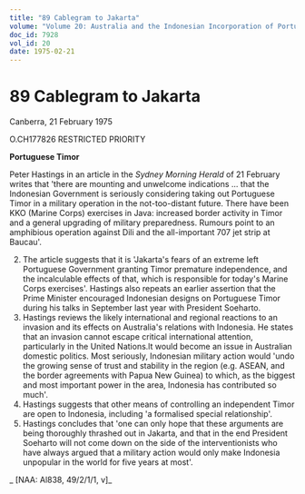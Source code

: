 ```yaml
---
title: "89 Cablegram to Jakarta"
volume: "Volume 20: Australia and the Indonesian Incorporation of Portuguese Timor, 1974-1976"
doc_id: 7928
vol_id: 20
date: 1975-02-21
---
```


# 89 Cablegram to Jakarta

Canberra, 21 February 1975

O.CH177826 RESTRICTED PRIORITY

**Portuguese Timor**

Peter Hastings in an article in the _Sydney Morning Herald_ of 21 February writes that 'there are mounting and unwelcome indications ... that the Indonesian Government is seriously considering taking out Portuguese Timor in a military operation in the not-too-distant future. There have been KKO (Marine Corps) exercises in Java: increased border activity in Timor and a general upgrading of military preparedness. Rumours point to an amphibious operation against Dili and the all-important 707 jet strip at Baucau'.

  2. The article suggests that it is 'Jakarta's fears of an extreme left Portuguese Government granting Timor premature independence, and the incalculable effects of that, which is responsible for today's Marine Corps exercises'. Hastings also repeats an earlier assertion that the Prime Minister encouraged Indonesian designs on Portuguese Timor during his talks in September last year with President Soeharto.
  3. Hastings reviews the likely international and regional reactions to an invasion and its effects on Australia's relations with Indonesia. He states that an invasion cannot escape critical international attention, particularly in the United Nations.lt would become an issue in Australian domestic politics. Most seriously, Indonesian military action would 'undo the growing sense of trust and stability in the region (e.g. ASEAN, and the border agreements with Papua New Guinea) to which, as the biggest and most important power in the area, Indonesia has contributed so much'.
  4. Hastings suggests that other means of controlling an independent Timor are open to Indonesia, including 'a formalised special relationship'.
  5. Hastings concludes that 'one can only hope that these arguments are being thoroughly thrashed out in Jakarta, and that in the end President Soeharto will not come down on the side of the interventionists who have always argued that a military action would only make Indonesia unpopular in the world for five years at most'.



_ [NAA: Al838, 49/2/1/1, v]_
